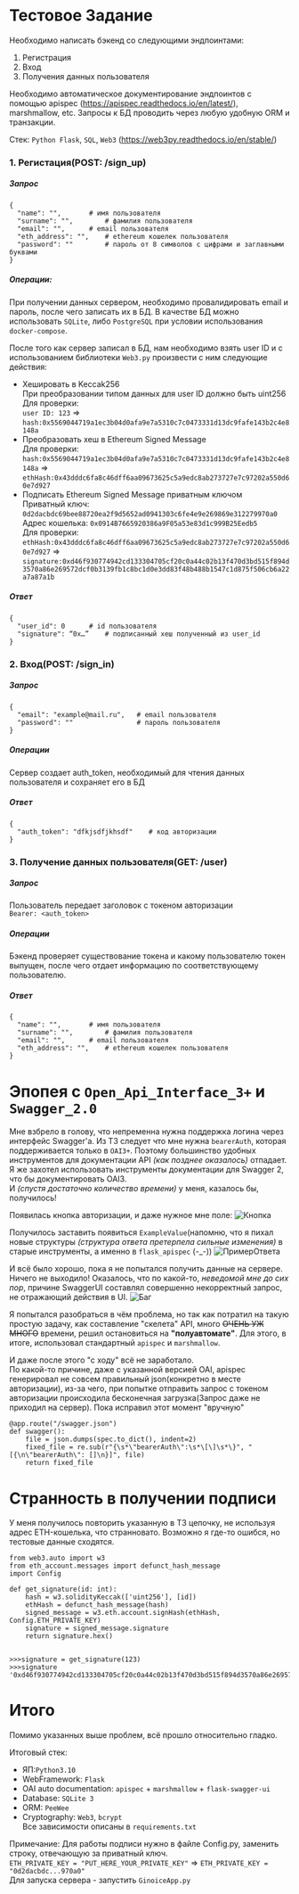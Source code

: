 # Тестовое Задание
Необходимо написать бэкенд со следующими эндпоинтами:
1. Регистрация
2. Вход
3. Получения данных пользователя

Необходимо автоматическое документирование эндпоинтов с помощью apispec (https://apispec.readthedocs.io/en/latest/), marshmallow, etc.
Запросы к БД проводить через любую удобную ORM и транзакции.

Стек: `Python Flask`, `SQL`, `Web3` (https://web3py.readthedocs.io/en/stable/)

### 1. Регистация(POST: /sign_up)
##### Запрос

    {
      "name": "", 		# имя пользователя
      "surname": "",        # фамилия пользователя
      "email": "", 		# email пользователя
      "eth_address": "", 	# ethereum кошелек пользователя
      "password": ""        # пароль от 8 символов с цифрами и заглавными буквами
    }

##### Операции:

При получении данных сервером, необходимо провалидировать email и пароль, после чего записать их в БД. В качестве БД можно использовать `SQLite`, либо `PostgreSQL` при условии использования `docker-compose`.

После того как сервер записал в БД, нам необходимо взять user ID и с использованием библиотеки `Web3.py` произвести с ним следующие действия:
- Хешировать в Keccak256  
При преобразовании типом данных для user ID должно быть uint256  
Для проверки:   
`user ID: 123` => `hash:0x5569044719a1ec3b04d0afa9e7a5310c7c0473331d13dc9fafe143b2c4e8148a`  
- Преобразовать хеш в Ethereum Signed Message  
Для проверки:   
`hash:0x5569044719a1ec3b04d0afa9e7a5310c7c0473331d13dc9fafe143b2c4e8148a` => `ethHash:0x43dddc6fa8c46dff6aa09673625c5a9edc8ab273727e7c97202a550d60e7d927`  
- Подписать Ethereum Signed Message приватным ключом  
Приватный ключ:
`0d2dacbdc69bee88720ea2f9d5652ad0941303c6fe4e9e269869e312279970a0`  
Адрес кошелька:
`0x0914B7665920386a9F05a53e83d1c999B25Eedb5`  
Для проверки:  
`ethHash:0x43dddc6fa8c46dff6aa09673625c5a9edc8ab273727e7c97202a550d60e7d927` => `signature:0xd46f930774942cd133304705cf20c0a44c02b13f470d3bd515f894d3570a86e269572dcf0b3139fb1c8bc1d0e3dd83f48b488b1547c1d875f506cb6a22a7a87a1b`

##### Ответ

    {
      "user_id": 0 		# id пользователя
      "signature": “0x…” 	# подписанный хеш полученный из user_id
    }

### 2. Вход(POST: /sign_in)
##### Запрос

    {
      "email": "example@mail.ru",   # email пользователя
      "password": ""                # пароль пользователя
    }

##### Операции
Сервер создает auth_token, необходимый для чтения данных пользователя и сохраняет его в БД

##### Ответ

    {
      "auth_token": "dfkjsdfjkhsdf"    # код авторизации
    }

### 3. Получение данных пользователя(GET: /user)
##### Запрос
Пользователь передает заголовок с токеном авторизации  
`Bearer: <auth_token>`
##### Операции
Бэкенд проверяет существование токена и какому пользователю токен выпущен, после чего отдает информацию по соответствующему пользователю.
##### Ответ

    {
      "name": "", 		# имя пользователя
      "surname": "",        # фамилия пользователя
      "email": "", 		# email пользователя
      "eth_address": "", 	# ethereum кошелек пользователя
    }


# Эпопея с `Open_Api_Interface_3+` и `Swagger_2.0` 
Мне взбрело в голову, что непременна нужна поддержка логина через интерфейс Swagger'a. Из ТЗ следует что мне нужна `bearerAuth`, которая поддерживается только в `OAI3+`. Поэтому большинство удобных инструментов для документации API _(как позднее оказалось)_ отпадает. Я же захотел использовать инструменты документации для Swagger 2, что бы документировать OAI3.  
И _(спустя достаточно количество времени)_ у меня, казалось бы, получилось!  

Появилась кнопка авторизации, и даже нужное мне поле:
![Кнопка](./images/WrongWay_1.png)  

Получилось заставить появиться `ExampleValue`(напомню, что я пихал новые структуры _(структура ответа претерпела сильные изменения)_ в старые инструменты, а именно в `flask_apispec` (-_-))
![ПримерОтвета](./images/WrongWay_2.png)

И всё было хорошо, пока я не попытался получить данные на сервере.
Ничего не выходило! Оказалось, что по какой-то, _неведомой мне до сих пор_, причине SwaggerUI составлял совершенно некорректный запрос, не отражающий действия в UI.
![Баг](./images/WrongWay_3.png)

Я попытался разобраться в чём проблема, но так как потратил на такую простую задачу, как составление "скелета" API, много ~~ОЧЕНЬ УЖ МНОГО~~ времени, решил остановиться на __"полуавтомате"__.
Для этого, в итоге, использовал стандартный `apispec` и `marshmallow`.   

И даже после этого "с ходу" всё не заработало.  
По какой-то причине, даже с указанной версией OAI, apispec генерировал не совсем правильный json(конкретно в месте авторизации), из-за чего, при попытке отправить запрос с токеном авторизации происходила бесконечная загрузка(Запрос даже не приходил на сервер). 
Пока исправил этот момент "вручную"

    @app.route("/swagger.json")
    def swagger():
        file = json.dumps(spec.to_dict(), indent=2)
        fixed_file = re.sub(r"{\s*\"bearerAuth\":\s*\[\]\s*\}", "[{\n\"bearerAuth\": []\n}]", file)
        return fixed_file

# Странность в получении подписи
У меня получилось повторить указанную в ТЗ цепочку, не используя адрес ETH-кошелька, что странновато. Возможно я где-то ошибся, но тестовые данные сходятся.

    from web3.auto import w3
    from eth_account.messages import defunct_hash_message
    import Config

    def get_signature(id: int):
        hash = w3.solidityKeccak(['uint256'], [id])
        ethHash = defunct_hash_message(hash)
        signed_message = w3.eth.account.signHash(ethHash, Config.ETH_PRIVATE_KEY)
        signature = signed_message.signature
        return signature.hex()


    >>>signature = get_signature(123)
    >>>signature
    '0xd46f930774942cd133304705cf20c0a44c02b13f470d3bd515f894d3570a86e269572dcf0b3139fb1c8bc1d0e3dd83f48b488b1547c1d875f506cb6a22a7a87a1b'

# Итого
Помимо указанных выше проблем, всё прошло относительно гладко.   

Итоговый стек: 
- ЯП:`Python3.10`
- WebFramework: `Flask` 
- OAI auto documentation: `apispec` + `marshmallow` + `flask-swagger-ui`
- Database: `SQLite 3`
- ORM: `PeeWee`
- Cryptography: `Web3`, `bcrypt`   
Все зависимости описаны в `requirements.txt`

Примечание: Для работы подписи нужно в файле Config.py, заменить строку, отвечающую за приватный ключ.  
`ETH_PRIVATE_KEY = "PUT_HERE_YOUR_PRIVATE_KEY"` =>
`ETH_PRIVATE_KEY = "0d2dacbdc...970a0"`  
Для запуска сервера - запустить `GinoiceApp.py`
